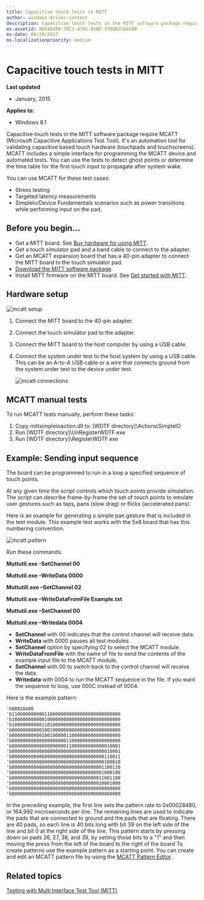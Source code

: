 ```yaml
---
title: Capacitive touch tests in MITT
author: windows-driver-content
description: Capacitive touch tests in the MITT software package require MCATT (Microsoft Capacitive Applications Test Tool).
ms.assetid: 86E4D489-7DC3-4765-85BE-3706B3CA6C0B
ms.date: 04/20/2017
ms.localizationpriority: medium
---
```


# Capacitive touch tests in MITT


**Last updated**

-   January, 2015

**Applies to:**

-   Windows 8.1

Capacitive touch tests in the MITT software package require MCATT (Microsoft Capacitive Applications Test Tool). It's an automation tool for validating capacitive based touch hardware (touchpads and touchscreens). MCATT includes a simple interface for programming the MCATT device and automated tests. You can use the tests to detect ghost points or determine the time table for the first touch input to propagate after system wake.

You can use MCATT for these test cases:

-   Stress testing
-   Targeted latency measurements
-   SimpleIo/Device Fundamentals scenarios such as power transitions while performing input on the pad.

## Before you begin...


-   Get a MITT board. See [Buy hardware for using MITT](https://msdn.microsoft.com/library/windows/hardware/dn919811).
-   Get a touch simulator pad and a band cable to connect to the adapter.
-   Get an MCATT expansion board that has a 40-pin adapter to connect the MITT board to the touch simulator pad.
-   [Download the MITT software package](https://msdn.microsoft.com/library/windows/hardware/dn919810).
-   Install MITT firmware on the MITT board. See [Get started with MITT](https://msdn.microsoft.com/library/windows/hardware/dn919779).

## Hardware setup


![mcatt setup](images/mcatt-hardware-setup.png)

1.  Connect the MITT board to the 40-pin adapter.
2.  Connect the touch simulator pad to the adapter.
3.  Connect the MITT board to the host computer by using a USB cable.
4.  Connect the system under test to the host system by using a USB cable. This can be an A-to-A USB cable or a wire that connects ground from the system under test to the device under test.

    ![mcatt connections](images/mcatt-setup.png)

## MCATT manual tests


To run MCATT tests manually, perform these tasks:

1.  Copy mittsimpleioaction.dll to: \[WDTF directory\]\\Actions\\SimpleIO
2.  Run \[WDTF directory\]\\UnRegisterWDTF.exe
3.  Run \[WDTF directory\]\\RegisterWDTF.exe

## Example: Sending input sequence


The board can be programmed to run in a loop a specified sequence of touch points.

At any given time the script controls which touch points provide simulation. The script can describe frame-by-frame the set of touch points to emulate user gestures such as taps, pans (slow drag) or flicks (accelerated pans).

Here is an example for generating a simple pan gesture that is included in the test module. This example test works with the 5x8 board that has this numbering convention.

![mcatt pattern](images/mcatt-pattern.png)

Run these commands:

**Muttutil.exe -SetChannel 00**

**Muttutil.exe -WriteData 0000**

**Muttutill.exe –SetChannel 02**

**Muttutil.exe –WriteDataFromFile Example.txt**

**Muttutil.exe –SetChannel 00**

**Muttutil.exe –Writedata 0004**

-   **SetChannel** with 00 indicates that the control channel will receive data.
-   **WriteData** with 0000 pauses all test modules.
-   **SetChannel** option by specifying 02 to select the MCATT module.
-   **WriteDataFromFile** with the name of file to send the contents of the example input file to the MCATT module.
-   **SetChannel** with 00 to switch back to the control channel will receive the data.
-   **Writedata** with 0004 to run the MCATT sequence in the file. If you want the sequence to loop, use 000C instead of 0004.

Here is the example pattern:

``` syntax
'h00028480
'b1100000000001100000000000000000000000000
'b1000000000001000000000000000000000000000
'b1000000000011010000000000000000000000000
'b0000000000010010000000000000000000000000
'b0000000000010010000011000000000000000000
'b0000000000000000000011000000000000000000
'b0000000000000000000011000000000000010001
'b0000000000000000000000000000000000010001
'b0000000000000000000000000000000000110011
'b0000000000000000000000000000000000100010
'b0000000000000000000000000000000001100110
'b0000000000000000000000000000000001000100
'b0000000000000000000000000000000011001100
'b0000000000000000000000000000000010001000
'b0000000000000000000000000000000000000000
'b0000000000000000000000000000000000000000
```

In the preceding example, the first line sets the pattern rate to 0x00028480, or 164,992 microseconds per line. The remaining lines are used to indicate the pads that are connected to ground and the pads that are floating. There are 40 pads, so each line is 40 bits long with bit 39 on the left side of the line and bit 0 at the right side of the line. This pattern starts by pressing down on pads 26, 27, 38, and 39, by setting those bits to a "1" and then moving the press from the left of the board to the right of the board
To create patterns use the example pattern as a starting point. You can create and edit an MCATT pattern file by using the [MCATT Pattern Editor](https://msdn.microsoft.com/library/windows/hardware/dn919809).

## Related topics
[Testing with Multi Interface Test Tool (MITT)](https://msdn.microsoft.com/library/windows/hardware/dn919874)  



